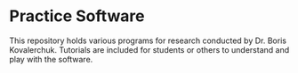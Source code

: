 # Practice Software
This repository holds various programs for research conducted by Dr. Boris Kovalerchuk. Tutorials are included for students or others to understand and play with the software.
